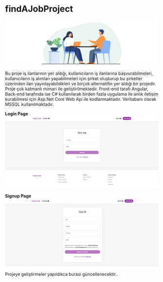 # findAJobProject
![Banner Resmi](https://raw.githubusercontent.com/tayyarozel/findAJobProject/main/images/banner-1.jpg)

Bu proje iş ilanlarının yer aldığı, kullanıcıların iş ilanlarına başvurabilmeleri, kullanıcıların iş alımları yapabilmeleri için şirket oluşturup bu şirketler üzerinden ilan yayınlayabildikleri ve birçok alternatifin yer aldığı bir projedir. Proje çok katmanlı mimari ile geliştirilmektedir. Front-end tarafı Angular, Back-end tarafında ise C# kullanılarak birden fazla uygulama ile anlık iletişim kurabilmesi için Asp.Net Core Web Api ile kodlanmaktadır. Veritabanı olarak MSSQL kullanılmaktadır. </br>


**Login Page**
![Login Sayfası Resmi](https://raw.githubusercontent.com/tayyarozel/findAJobProject/main/images/login.jpg)

**Signup Page**
![Signup Sayfası Resmi](https://raw.githubusercontent.com/tayyarozel/findAJobProject/main/images/signup.jpg)
Projeye geliştirmeler yapıldıkca burası güncellenecektir..
